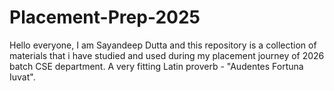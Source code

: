# Placement-Prep-2025
Hello everyone, I am Sayandeep Dutta and this repository is a collection of materials that i have studied and used during my placement journey of 2026 batch CSE department.
A very fitting Latin proverb - "Audentes Fortuna Iuvat".
